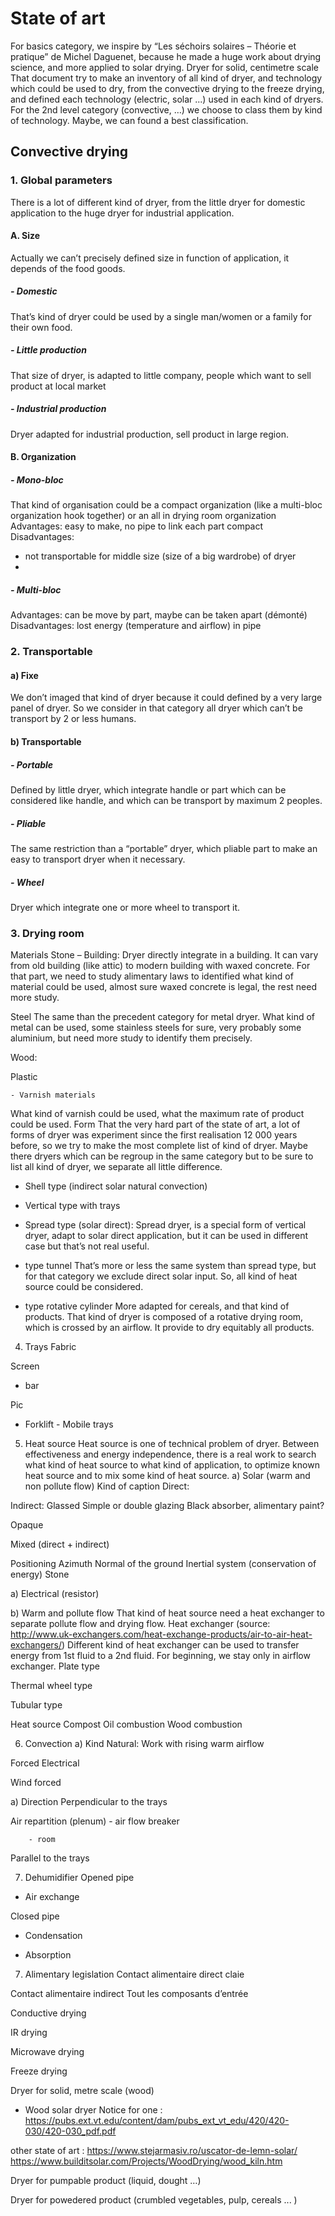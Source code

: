 # State of art 
For basics category, we inspire by “Les séchoirs solaires – Théorie et pratique” de Michel Daguenet, because he made a huge work about drying science, and more applied to solar drying.
Dryer for solid, centimetre scale
That document try to make an inventory of all kind of dryer, and technology which could be used to dry, from the convective drying to the freeze drying, and defined each technology (electric, solar ...) used in each kind of dryers. For the 2nd level category (convective, …) we choose to class them by kind of technology. Maybe, we can found a best classification.
## Convective drying
### 1. Global parameters
There is a lot of different kind of dryer, from the little dryer for domestic application to the huge dryer for industrial application.
#### A. Size
Actually we can’t precisely defined size in function of application, it depends of the food goods.
#####	- Domestic
That’s kind of dryer could be used by a single man/women or a family for their own food.
	
#####	- Little production
That size of dryer, is adapted to little company, people which want to sell product at local market





#####	- Industrial production
Dryer adapted for industrial production, sell product in large region.


#### B. Organization
#####  - Mono-bloc
That kind of organisation could be a compact organization (like a multi-bloc organization hook together) or an all in drying room organization
Advantages:
easy to make, no pipe to link each part
compact
Disadvantages:
- not transportable for middle size (size of a big wardrobe) of dryer
- 

	






#####   - Multi-bloc
Advantages:
can be move by part, maybe can be taken apart (démonté)
Disadvantages: 
lost energy (temperature and airflow) in pipe




### 2. Transportable
#### a) Fixe
We don’t imaged that kind of dryer because it could defined by a very large panel of dryer. So we consider in that category all dryer which can’t be transport by 2 or less humans.
#### b) Transportable
#####   - Portable
Defined by little dryer, which integrate handle or part which can be considered like handle, and which can be transport by maximum 2 peoples.

#####   - Pliable
The same restriction than a “portable” dryer, which pliable part to make an easy to transport dryer when it necessary.

#####   - Wheel
Dryer which integrate one or more wheel to transport it.

### 3. Drying room
Materials
Stone – Building:
Dryer directly integrate in a building. It can vary from old building (like attic) to modern building with waxed concrete. For that part, we need to study alimentary laws to identified what kind of material could be used, almost sure waxed concrete is legal, the rest need more study.








Steel
The same than the precedent category for metal dryer. What kind of metal can be used, some stainless steels for sure, very probably some aluminium, but need more study to identify them precisely. 

Wood:

Plastic

	- Varnish materials
What kind of varnish could be used, what the maximum rate of product could be used.
Form
That the very hard part of the state of art, a lot of forms of dryer was experiment since the first realisation 12 000 years before, so we try to make the most complete list of kind of dryer. 
Maybe there dryers which can be regroup in the same category but to be sure to list all kind of dryer, we separate all little difference.
- Shell type (indirect solar natural convection)





- Vertical type with trays









- Spread type (solar direct):
Spread dryer, is a special form of vertical dryer, adapt to solar direct application, but it can be used in different case but that’s not real useful.









- type tunnel
That’s more or less the same system than spread type, but for that category we exclude direct solar input. So, all kind of heat source could be considered. 







- type rotative cylinder
More adapted for cereals, and that kind of products. That kind of dryer is composed of a rotative drying room, which is crossed by an airflow. It provide to dry equitably all products.









4. Trays
Fabric






Screen

- bar







Pic


- Forklift - Mobile trays

5. Heat source
Heat source is one of technical problem of dryer. Between effectiveness and energy independence, there is a real work to search what kind of heat source to what kind of application, to optimize known heat source and to mix some kind of heat source.
a) Solar (warm and non pollute flow)
Kind of caption
Direct:

Indirect:
Glassed
Simple or double glazing
Black absorber, alimentary paint?








Opaque


Mixed (direct + indirect)






Positioning
Azimuth
Normal of the ground
Inertial system (conservation of energy)
Stone 


a) Electrical (resistor)











b) Warm and pollute flow
That kind of heat source need a heat exchanger to separate pollute flow and drying flow.
Heat exchanger 
(source: http://www.uk-exchangers.com/heat-exchange-products/air-to-air-heat-exchangers/)
Different kind of heat exchanger can be used to transfer energy from 1st fluid to a 2nd fluid. For beginning, we stay only in airflow exchanger.
Plate type







Thermal wheel type






Tubular type








Heat source
Compost
Oil combustion
Wood combustion


6. Convection
a) Kind
Natural: Work with rising warm airflow













Forced
Electrical

Wind forced




a) Direction
Perpendicular to the trays

Air repartition (plenum)
		- air flow breaker






		- room
	








Parallel to the trays




7. Dehumidifier 
Opened pipe
- Air exchange








Closed pipe
- Condensation







- Absorption









7. Alimentary legislation
Contact alimentaire direct
claie

Contact alimentaire indirect
Tout les composants d’entrée



Conductive drying

IR drying

Microwave drying

Freeze drying

Dryer for solid, metre scale (wood)
- Wood solar dryer
Notice for one : https://pubs.ext.vt.edu/content/dam/pubs_ext_vt_edu/420/420-030/420-030_pdf.pdf

other state of art :
https://www.stejarmasiv.ro/uscator-de-lemn-solar/
https://www.builditsolar.com/Projects/WoodDrying/wood_kiln.htm

































Dryer for pumpable product (liquid, dought …)

Dryer for powedered product (crumbled vegetables, pulp, cereals ... )
